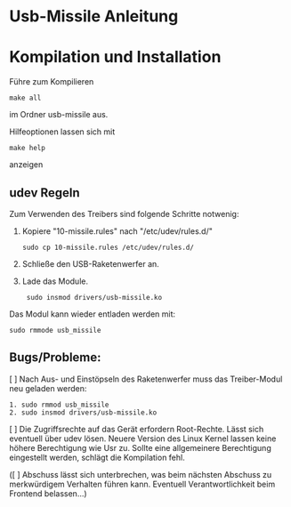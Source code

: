# Usb-Missile Anleitung

# Kompilation und Installation
Führe zum Kompilieren 
```
make all
```
im Ordner usb-missile aus.

Hilfeoptionen lassen sich mit
```
make help
```
anzeigen


## udev Regeln
Zum Verwenden des Treibers sind folgende Schritte notwenig:

1. Kopiere "10-missile.rules" nach "/etc/udev/rules.d/"

    ```
    sudo cp 10-missile.rules /etc/udev/rules.d/
    ```
2. Schließe den USB-Raketenwerfer an.
3. Lade das Module.
   
   ```
    sudo insmod drivers/usb-missile.ko
    ```

Das Modul kann wieder entladen werden mit:
```
sudo rmmode usb_missile
```

## Bugs/Probleme: 
[ ] Nach Aus- und Einstöpseln des Raketenwerfer muss das Treiber-Modul neu geladen werden:

    1. sudo rmmod usb_missile
    2. sudo insmod drivers/usb-missile.ko

[ ] Die Zugriffsrechte auf das Gerät erfordern Root-Rechte. Lässt sich eventuell über udev lösen.
    Neuere Version des Linux Kernel lassen keine höhere Berechtigung wie Usr  zu. 
    Sollte eine allgemeinere Berechtigung eingestellt werden, schlägt die Kompilation fehl.

([ ] Abschuss lässt sich unterbrechen, was beim nächsten Abschuss zu merkwürdigem Verhalten führen kann. 
    Eventuell Verantwortlichkeit beim Frontend belassen...)
